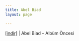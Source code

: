 ```yaml
---
title: Abel Biad
layout: page

---
```

<a href="https://cloud.mail.ru/public/e0aa402d21b6/Abel%20Biad%20-%20Alb%C3%BCm%20%C3%96ncesi%20Par%C3%A7alar" target="_blank">[indir]</a> | Abel Biad &#8211; Albüm Öncesi